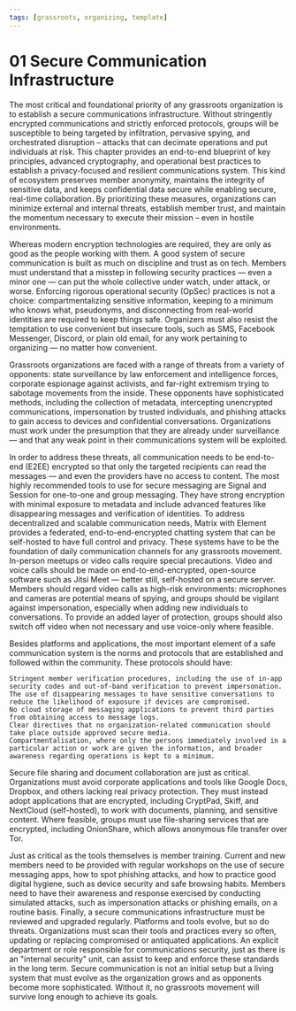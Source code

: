 ```yaml
---
tags: [grassroots, organizing, template]
---
```


# 01 Secure Communication Infrastructure

The most critical and foundational priority of any grassroots organization is to establish a secure communications infrastructure. Without stringently encrypted communications and strictly enforced protocols, groups will be susceptible to being targeted by infiltration, pervasive spying, and orchestrated disruption – attacks that can decimate operations and put individuals at risk. This chapter provides an end-to-end blueprint of key principles, advanced cryptography, and operational best practices to establish a privacy-focused and resilient communications system. This kind of ecosystem preserves member anonymity, maintains the integrity of sensitive data, and keeps confidential data secure while enabling secure, real-time collaboration. By prioritizing these measures, organizations can minimize external and internal threats, establish member trust, and maintain the momentum necessary to execute their mission – even in hostile environments.

Whereas modern encryption technologies are required, they are only as good as the people working with them. A good system of secure communication is built as much on discipline and trust as on tech. Members must understand that a misstep in following security practices — even a minor one — can put the whole collective under watch, under attack, or worse. Enforcing rigorous operational security (OpSec) practices is not a choice: compartmentalizing sensitive information, keeping to a minimum who knows what, pseudonyms, and disconnecting from real-world identities are required to keep things safe. Organizers must also resist the temptation to use convenient but insecure tools, such as SMS, Facebook Messenger, Discord, or plain old email, for any work pertaining to organizing — no matter how convenient.

Grassroots organizations are faced with a range of threats from a variety of opponents: state surveillance by law enforcement and intelligence forces, corporate espionage against activists, and far-right extremism trying to sabotage movements from the inside. These opponents have sophisticated methods, including the collection of metadata, intercepting unencrypted communications, impersonation by trusted individuals, and phishing attacks to gain access to devices and confidential conversations. Organizations must work under the presumption that they are already under surveillance — and that any weak point in their communications system will be exploited.

In order to address these threats, all communication needs to be end-to-end (E2EE) encrypted so that only the targeted recipients can read the messages — and even the providers have no access to content. The most highly recommended tools to use for secure messaging are Signal and Session for one-to-one and group messaging. They have strong encryption with minimal exposure to metadata and include advanced features like disappearing messages and verification of identities. To address decentralized and scalable communication needs, Matrix with Element provides a federated, end-to-end-encrypted chatting system that can be self-hosted to have full control and privacy. These systems have to be the foundation of daily communication channels for any grassroots movement.
In-person meetups or video calls require special precautions. Video and voice calls should be made on end-to-end-encrypted, open-source software such as Jitsi Meet — better still, self-hosted on a secure server. Members should regard video calls as high-risk environments: microphones and cameras are potential means of spying, and groups should be vigilant against impersonation, especially when adding new individuals to conversations. To provide an added layer of protection, groups should also switch off video when not necessary and use voice-only where feasible.

Besides platforms and applications, the most important element of a safe communication system is the norms and protocols that are established and followed within the community. These protocols should have:

    Stringent member verification procedures, including the use of in-app security codes and out-of-band verification to prevent impersonation.
    The use of disappearing messages to have sensitive conversations to reduce the likelihood of exposure if devices are compromised.
    No cloud storage of messaging applications to prevent third parties from obtaining access to message logs.
    Clear directives that no organization-related communication should take place outside approved secure media.
    Compartmentalisation, where only the persons immediately involved in a particular action or work are given the information, and broader awareness regarding operations is kept to a minimum.

Secure file sharing and document collaboration are just as critical. Organizations must avoid corporate applications and tools like Google Docs, Dropbox, and others lacking real privacy protection. They must instead adopt applications that are encrypted, including CryptPad, Skiff, and NextCloud (self-hosted), to work with documents, planning, and sensitive content. Where feasible, groups must use file-sharing services that are encrypted, including OnionShare, which allows anonymous file transfer over Tor.

Just as critical as the tools themselves is member training. Current and new members need to be provided with regular workshops on the use of secure messaging apps, how to spot phishing attacks, and how to practice good digital hygiene, such as device security and safe browsing habits. Members need to have their awareness and response exercised by conducting simulated attacks, such as impersonation attacks or phishing emails, on a routine basis. Finally, a secure communications infrastructure must be reviewed and upgraded regularly. Platforms and tools evolve, but so do threats. Organizations must scan their tools and practices every so often, updating or replacing compromised or antiquated applications. An explicit department or role responsible for communications security, just as there is an "internal security" unit, can assist to keep and enforce these standards in the long term. Secure communication is not an initial setup but a living system that must evolve as the organization grows and as opponents become more sophisticated. Without it, no grassroots movement will survive long enough to achieve its goals.
